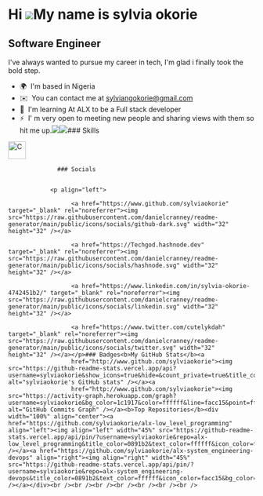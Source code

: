 Hi ![](https://user-images.githubusercontent.com/18350557/176309783-0785949b-9127-417c-8b55-ab5a4333674e.gif)My name is sylvia okorie
=====================================================================================================================================

Software Engineer
-----------------

I've always wanted to pursue my career in tech, I'm glad i finally took the bold step.

*   🌍  I'm based in Nigeria
*   ✉️  You can contact me at [sylviangokorie@gmail.com](mailto:sylviangokorie@gmail.com)
*   🧠  I'm learning At ALX to be a Full stack developer
*   ⚡  I' m very open to meeting new people and sharing views with them so hit me up.<a href="https://www.twitter.com/cutelykdah" target="_blank" rel="noreferrer"><img
                  src="https://img.shields.io/twitter/follow/cutelykdah?logo=twitter&style=for-the-badge&color=facc15&labelColor=1c1917"
                /></a><a href="https://www.github.com/sylviaokorie" target="_blank" rel="noreferrer"><img
                  src="https://img.shields.io/github/followers/sylviaokorie?logo=github&style=for-the-badge&color=facc15&labelColor=1c1917" /></a>### Skills 
<p align="left">
<a href="https://docs.microsoft.com/en-us/cpp/?view=msvc-170" target="_blank" rel="noreferrer"><img src="https://raw.githubusercontent.com/danielcranney/readme-generator/main/public/icons/skills/c-colored.svg" width="36" height="36" alt="C" /></a>
</p>
                    
                  ### Socials
                  
                  
                <p align="left">
                          
                      <a href="https://www.github.com/sylviaokorie" target="_blank" rel="noreferrer"><img src="https://raw.githubusercontent.com/danielcranney/readme-generator/main/public/icons/socials/github-dark.svg" width="32" height="32" /></a>
                          
                      <a href="https://Techgod.hashnode.dev" target="_blank" rel="noreferrer"><img src="https://raw.githubusercontent.com/danielcranney/readme-generator/main/public/icons/socials/hashnode.svg" width="32" height="32" /></a>
                          
                      <a href="https://www.linkedin.com/in/sylvia-okorie-4742451b2/" target="_blank" rel="noreferrer"><img src="https://raw.githubusercontent.com/danielcranney/readme-generator/main/public/icons/socials/linkedin.svg" width="32" height="32" /></a>
                          
                      <a href="https://www.twitter.com/cutelykdah" target="_blank" rel="noreferrer"><img src="https://raw.githubusercontent.com/danielcranney/readme-generator/main/public/icons/socials/twitter.svg" width="32" height="32" /></a></p>### Badges<b>My GitHub Stats</b><a
                      href="http://www.github.com/sylviaokorie"><img src="https://github-readme-stats.vercel.app/api?username=sylviaokorie&show_icons=true&hide=&count_private=true&title_color=0891b2&text_color=ffffff&icon_color=facc15&bg_color=1c1917&hide_border=true&show_icons=true" alt="sylviaokorie's GitHub stats" /></a><a
                      href="http://www.github.com/sylviaokorie"><img src="https://activity-graph.herokuapp.com/graph?username=sylviaokorie&bg_color=1c1917&color=ffffff&line=facc15&point=ffffff&area_color=1c1917&area=true&hide_border=true&custom_title=GitHub%20Commits%20Graph" alt="GitHub Commits Graph" /></a><b>Top Repositories</b><div width="100%" align="center"><a href="https://github.com/sylviaokorie/alx-low_level_programming" align="left"><img align="left" width="45%" src="https://github-readme-stats.vercel.app/api/pin/?username=sylviaokorie&repo=alx-low_level_programming&title_color=0891b2&text_color=ffffff&icon_color=facc15&bg_color=1c1917&hide_border=true&locale=en" /></a><a href="https://github.com/sylviaokorie/alx-system_engineering-devops" align="right"><img align="right" width="45%" src="https://github-readme-stats.vercel.app/api/pin/?username=sylviaokorie&repo=alx-system_engineering-devops&title_color=0891b2&text_color=ffffff&icon_color=facc15&bg_color=1c1917&hide_border=true&locale=en" /></a></div><br /><br /><br /><br /><br /><br /><br />
